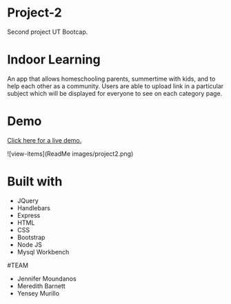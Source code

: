 
# Project-2
Second project UT Bootcap.

# Indoor Learning

An app that allows homeschooling parents, summertime with kids, and to help each other as a community. Users are able to upload link in a particular subject which will be displayed for everyone to see on each category page. 

# Demo
<a href="">Click here for a live demo.</a>

![view-items](ReadMe images/project2.png)

# Built with
<ul>
  <li>JQuery</li>
  <li>Handlebars</li>
  <li>Express</li>
  <li>HTML</li>
  <li>CSS</li>
  <li>Bootstrap</li>
  <li>Node JS </li>
  <li>Mysql Workbench </li>
</ul>

  #TEAM
<ul>
  <li>Jennifer Moundanos</li>
  <li>Meredith Barnett</li>
  <li>Yensey Murillo</li>
</ul>
  
